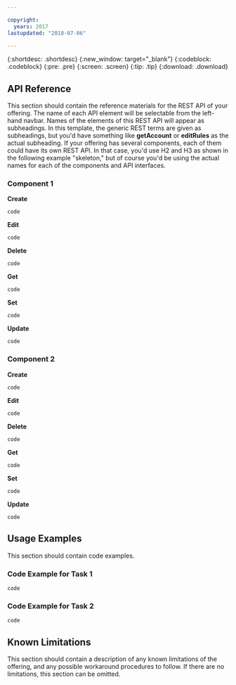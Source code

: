 ```yaml
---

copyright:
  years: 2017
lastupdated: "2018-07-06"

---
```


{:shortdesc: .shortdesc}
{:new_window: target="_blank"}
{:codeblock: .codeblock}
{:pre: .pre}
{:screen: .screen}
{:tip: .tip}
{:download: .download}


## API Reference

This section should contain the reference materials for the REST API of your offering. The name of each API element will be selectable from the left-hand navbar. Names of the elements of this REST API will appear as subheadings. In this template, the generic REST terms are given as subheadings, but you'd have something like **getAccount** or **editRules** as the actual subheading. If your offering has several components, each of them could have its own REST API. In that case, you'd use H2 and H3 as shown in the following example "skeleton," but of course you'd be using the actual names for each of the components and API interfaces. 

### Component 1
**Create**
```
code
```
**Edit**
```
code
```
**Delete**
```
code
```
**Get**
```
code
```
**Set**
```
code
```
**Update**
```
code
```

### Component 2
**Create**
```
code
```
**Edit**
```
code
```
**Delete**
```
code
```
**Get**
```
code
```
**Set**
```
code
```
**Update**
```
code
```

## Usage Examples

This section should contain code examples.

### Code Example for Task 1

```
code
```

### Code Example for Task 2

```
code
```

## Known Limitations

This section should contain a description of any known limitations of the offering, and any possible workaround procedures to follow. If there are no limitations, this section can be omitted.
